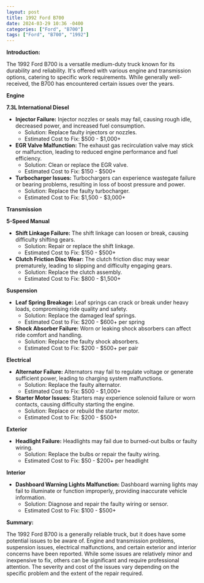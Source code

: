 ```yaml
---
layout: post
title: 1992 Ford B700
date: 2024-03-29 10:36 -0400
categories: ["Ford", "B700"]
tags: ["Ford", "B700", "1992"]
---
```

**Introduction:**

The 1992 Ford B700 is a versatile medium-duty truck known for its durability and reliability. It's offered with various engine and transmission options, catering to specific work requirements. While generally well-received, the B700 has encountered certain issues over the years.

**Engine**

**7.3L International Diesel**

- **Injector Failure:** Injector nozzles or seals may fail, causing rough idle, decreased power, and increased fuel consumption.
    - Solution: Replace faulty injectors or nozzles.
    - Estimated Cost to Fix: $500 - $1,000+
- **EGR Valve Malfunction:** The exhaust gas recirculation valve may stick or malfunction, leading to reduced engine performance and fuel efficiency.
    - Solution: Clean or replace the EGR valve.
    - Estimated Cost to Fix: $150 - $500+
- **Turbocharger Issues:** Turbochargers can experience wastegate failure or bearing problems, resulting in loss of boost pressure and power.
    - Solution: Replace the faulty turbocharger.
    - Estimated Cost to Fix: $1,500 - $3,000+

**Transmission**

**5-Speed Manual**

- **Shift Linkage Failure:** The shift linkage can loosen or break, causing difficulty shifting gears.
    - Solution: Repair or replace the shift linkage.
    - Estimated Cost to Fix: $150 - $500+
- **Clutch Friction Disc Wear:** The clutch friction disc may wear prematurely, leading to slipping and difficulty engaging gears.
    - Solution: Replace the clutch assembly.
    - Estimated Cost to Fix: $800 - $1,500+

**Suspension**

- **Leaf Spring Breakage:** Leaf springs can crack or break under heavy loads, compromising ride quality and safety.
    - Solution: Replace the damaged leaf springs.
    - Estimated Cost to Fix: $200 - $600+ per spring
- **Shock Absorber Failure:** Worn or leaking shock absorbers can affect ride comfort and handling.
    - Solution: Replace the faulty shock absorbers.
    - Estimated Cost to Fix: $200 - $500+ per pair

**Electrical**

- **Alternator Failure:** Alternators may fail to regulate voltage or generate sufficient power, leading to charging system malfunctions.
    - Solution: Replace the faulty alternator.
    - Estimated Cost to Fix: $500 - $1,000+
- **Starter Motor Issues:** Starters may experience solenoid failure or worn contacts, causing difficulty starting the engine.
    - Solution: Replace or rebuild the starter motor.
    - Estimated Cost to Fix: $200 - $500+

**Exterior**

- **Headlight Failure:** Headlights may fail due to burned-out bulbs or faulty wiring.
    - Solution: Replace the bulbs or repair the faulty wiring.
    - Estimated Cost to Fix: $50 - $200+ per headlight

**Interior**

- **Dashboard Warning Lights Malfunction:** Dashboard warning lights may fail to illuminate or function improperly, providing inaccurate vehicle information.
    - Solution: Diagnose and repair the faulty wiring or sensor.
    - Estimated Cost to Fix: $100 - $500+

**Summary:**

The 1992 Ford B700 is a generally reliable truck, but it does have some potential issues to be aware of. Engine and transmission problems, suspension issues, electrical malfunctions, and certain exterior and interior concerns have been reported. While some issues are relatively minor and inexpensive to fix, others can be significant and require professional attention. The severity and cost of the issues vary depending on the specific problem and the extent of the repair required.
